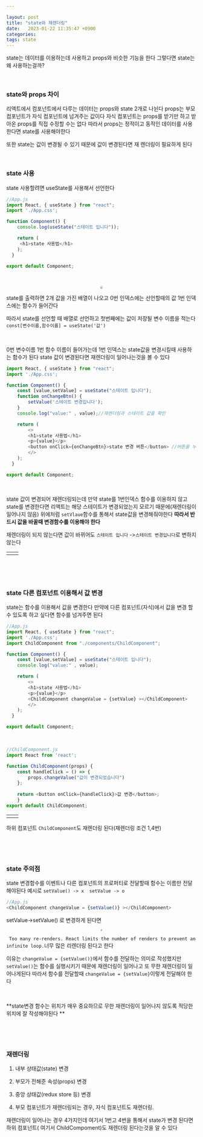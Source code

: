 ```yaml
---

layout: post
title: "state와 재렌더링"
date:   2023-01-22 11:35:47 +0900
categories:
tags: state
---
```


state는 데이터를 이용하는데 사용하고 props와 비슷한 기능을 한다 그렇다면 state는 왜 사용하는걸까?

&nbsp;

### state와 props 차이

리액트에서 컴포넌트에서 다루는 데이터는 props와 state 2개로 나뉜다 props는 부모 컴포넌트가 자식 컴포넌트에 넘겨주는 값이다 자식 컴포넌트는 props를 받기만 하고 받아온 props를 직접 수정할 수는 없다 따라서 props는 정적이고 동적인 데이터를 사용한다면 state를 사용해야한다

또한 state는 값이 변경될 수 있기 때문에 값이 변경된다면 재 렌더링이 필요하게 된다

&nbsp;

### state 사용

state 사용할려면 useState를 사용해서 선언한다

``` js
//App.js
import React, { useState } from "react";
import './App.css';

function Component() {
	console.log(useState("스테이트 입니다"));

	return (
	 <h1>state 사용법</h1>
	);
  }

export default Component;

```

&nbsp;

 <center>
<img src="https://user-images.githubusercontent.com/80758613/213907710-4a6b8e0f-824a-417a-9d4b-1945af95f294.png" style="zoom:40%;">
</center>

state를 출력하면 2개 값을 가진 배열이 나오고 0번 인덱스에는 선언할때의 값 1번 인덱스에는 함수가 들어간다

따라서 state를 선언할 때 배열로 선언하고 첫번째에는 값이 저장될 변수 이름을 적는다`const[변수이름,함수이름] = useState('값')`

&nbsp;

0번 변수이름 1번 함수 이름이 들어가는데 1번 인덱스는 state값을 변경시킬때 사용하는 함수가 된다 state 값이 변경된다면 재렌더링이 일어나는것을 볼 수 있다

``` js
import React, { useState } from "react";
import './App.css';

function Component() {
	const [value,setValue] = useState("스테이트 입니다");
	function onChangeBtn() {
		setValue('스테이트 변경입니다');
	}
	console.log("value:" , value);//재렌더링과 스테이트 값을 확인

	return (
		<>
		<h1>state 사용법</h1>
		<p>{value}</p>
		<button onClick={onChangeBtn}>state 변경 버튼</button> //버튼을 누르면 위에 선언한 함수를 실행한다
		</>
	);
  }

export default Component;
```

&nbsp;

state 값이 변경되어 재렌더링되는데 만약 state를 1번인덱스 함수를 이용하지 않고 state를 변경한다면 리액트는 해당 스테이트가 변경되었는지 모르기 때문에(재렌더링이 일어나지 않음) 위에처럼 `setVlaue`함수를 통해서 state값을 변경해줘야한다 **따라서 반드시 값을 바꿀때 변경함수를 이용해야 한다**

 재렌더링이 되지 않는다면 값이 바뀌어도 `스테이트 입니다` ->`스테이트 변경입니다`로 변하지 않는다

<table><td><center><img alt="" src="https://user-images.githubusercontent.com/80758613/213908357-0cc426b4-061f-4499-9689-7eca1c4149a1.png" style="zoom:50%;" /></center></td><td><center><img alt="" src="https://user-images.githubusercontent.com/80758613/213908359-ad7fb3f4-0f40-49d6-ae3e-63bcb2b26d6d.png" style="zoom:50%;" /></center></td></table>

&nbsp;

&nbsp;

### state 다른 컴포넌트 이용해서 값 변경

state는 함수를 이용해서 값을 변경한다 만약에 다른 컴포넌트(자식)에서 값을 변경 할 수 있도록 하고 싶다면 함수를 넘겨주면 된다

``` js
//App.js
import React, { useState } from "react";
import './App.css';
import ChildComponent from "./components/ChildComponent";

function Component() {
	const [value,setValue] = useState("스테이트 입니다");
	console.log("value:" , value);

	return (
		<>
		<h1>state 사용법</h1>
		<p>{value}</p>
		<ChildComponent changeValue = {setValue} ></ChildComponent>
		</>
	);
  }

export default Component;
```

&nbsp;

``` js
//ChildComponent.js
import React from 'react';

function ChildComponent(props) {
    const handleClick = () => {
        props.changeValue("값이 변경되었습니다")
    };
  
    return <button onClick={handleClick}>값 변경</button>;
    }
export default ChildComponent;
```

<table><td><center><img alt="" src="https://user-images.githubusercontent.com/80758613/213909568-613e07f4-c64f-40d3-bf54-09da9a3a6588.png" style="zoom:50%;" /></center></td><td><center><img alt="" src="https://user-images.githubusercontent.com/80758613/213909572-064f5c73-8555-482e-9790-d49d638a59d8.png" style="zoom:50%;" /></center></td></table>

하위 컴포넌트 `ChildComponent`도 재렌더링 된다(재렌더링 조건 1,4번)

&nbsp;

&nbsp;

### state 주의점

state 변경함수를 이벤트나 다른 컴포넌트의 프로퍼티로 전달할때 함수는 이름만 전달해야된다 예시로 `setValue() -> x  setValue -> o`

``` js
//App.js
<ChildComponent changeValue = {setValue()} ></ChildComponent>
```

setValue->setValue() 로 변경하게 된다면

<center>
<img src="https://user-images.githubusercontent.com/80758613/213910157-c68eee20-49f5-414e-bf88-eb6badf8bc8c.png" style="zoom:30%;">
</center>

` Too many re-renders. React limits the number of renders to prevent an infinite loop.`너무 많은 리렌더링 된다고 한다

이유는 `changeValue = {setValue()}`에서 함수를 전달하는 의미로 작성했지만 `setValue()`는 함수를 실행시키기 때문에 재렌더링이 일어나고 또 무한 재렌더링이 일어나게된다 따라서 함수를 전달할때 `changeValue = {setValue}`이렇게 전달해야 한다

&nbsp;

**state변경 함수는 위치가 매우 중요하므로 무한 재렌더링이 일어나지 않도록 적당한 위치에 잘 작성해야된다 **

&nbsp;

&nbsp;

### 재렌더링

1. 내부 상태값(state) 변경

2. 부모가 전해준 속성(props) 변경

3. 중앙 상태값(redux store 등) 변경

4. 부모 컴포넌트가 재렌더링되는 경우, 자식 컴포넌트도 재렌더링.

재렌더링이 일어나는 경우 4가지인데 여기서 1번고 4번을 통해서 state가 변경 된다면 하위 컴포넌트( 여기서 ChildCompoment)도 재렌더링 된다는것을 알 수 있다
